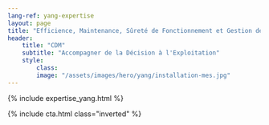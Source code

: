 ```yaml
---
lang-ref: yang-expertise
layout: page
title: "Efficience, Maintenance, Sûreté de Fonctionnement et Gestion des Risques"
header:
    title: "CDM"
    subtitle: "Accompagner de la Décision à l'Exploitation"
    style:
        class: 
        image: "/assets/images/hero/yang/installation-mes.jpg"
---
```


{% include expertise_yang.html %}

{% include cta.html class="inverted" %}
